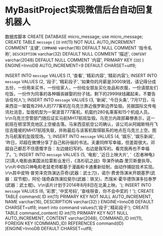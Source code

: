 # MyBasitProject实现微信后台自动回复机器人

数据库脚本
CREATE DATABASE micro_message;
use micro_message;
CREATE TABLE `message` (
  `ID` int(11) NOT NULL AUTO_INCREMENT COMMENT '主键',
  `COMMAND` varchar(16) DEFAULT NULL COMMENT '指令名称',
  `DESCRIPTION` varchar(32) DEFAULT NULL COMMENT '描述',
  `CONTENT` varchar(2048) DEFAULT NULL COMMENT '内容',
  PRIMARY KEY (`ID`)
) ENGINE=InnoDB AUTO_INCREMENT=9 DEFAULT CHARSET=utf8;


INSERT INTO `message` VALUES (1, '查看', '精彩内容', '精彩内容');
INSERT INTO `message` VALUES (2, '段子', '精彩段子', '如果你的月薪是3000块钱，请记得分成五份，一份用来买书，一份给家人，一份给女朋友买化妆品和衣服，一份请朋友们吃饭，一份作为同事的各种婚丧嫁娶的份子钱。剩下的2999块钱藏起来，不要告诉任何人');
INSERT INTO `message` VALUES (3, '新闻', '今日头条', '7月17日，马来西亚一架载有298人的777客机在乌克兰靠近俄罗斯边界坠毁。另据国际文传电讯社消息，坠毁机型为一架波音777客机，机载约280名乘客和15个机组人员。\r\n乌克兰空管部门随后证实马航MH17航班坠毁。乌克兰内政部幕僚表示，这一航班在顿涅茨克地区上空被击落。马来西亚航空公司确认，该公司从阿姆斯特丹飞往吉隆坡的MH17航班失联，并称最后与该客机取得联系的地点在乌克兰上空。图为马航客机坠毁现场。');
INSERT INTO `message` VALUES (4, '娱乐', '娱乐新闻', '昨日，邓超在微博分享了自己和孙俪的书法。夫妻同样写幸福，但差距很大。邓超自己都忍不住感慨字丑：左边媳妇写的。右边是我写的。看完我再也不幸福了。');
INSERT INTO `message` VALUES (5, '电影', '近日上映大片', '《忍者神龟》[2]真人电影由美国派拉蒙影业发行，《洛杉矶之战》导演乔纳森·里贝斯曼执导。 \r\n片中四只神龟和老鼠老师都基于漫画和卡通重新绘制，由动作捕捉技术实现。\r\n其中皮特·普劳泽克饰演达芬奇(武器：武士刀)，诺尔·费舍饰演米开朗基罗(武器：双节棍)，阿伦·瑞奇森饰演拉斐尔(武器：铁叉)，杰瑞米·霍华德饰演多拉泰罗(武器：武士棍)。\r\n该片计划于2014年8月8日在北美上映。');
INSERT INTO `message` VALUES (6, '彩票', '中奖号码', '查啥呀查，你不会中奖的！');
CREATE TABLE command(
 ID int(11)  PRIMARY KEY NOT NULL AUTO_INCREMENT,
 NAME varchar(16),
 DESCRIPTION varchar(32)
) ENGINE=InnoDB DEFAULT CHARSET=utf8;
insert into command values(1,'段子','精彩段子');
CREATE TABLE command_content(
 ID int(11) PRIMARY KEY NOT NULL AUTO_INCREMENT,
 CONTENT varchar(2048),
 COMMAND_ID int(11),
 FOREIGN KEY (COMMAND_ID) REFERENCES command(ID)
)ENGINE=InnoDB  DEFAULT CHARSET=utf8;
